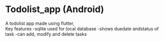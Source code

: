 # Todolist_app (Android)
A todolist app made using flutter,
<br>
Key features
 -sqlite used for local database
 -shows duedate andstatus of task
 -can add, modify and delete tasks

